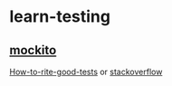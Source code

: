 # learn-testing

## [mockito](https://github.com/mockito/mockito/wiki)

[How-to-rite-good-tests](https://github.com/mockito/mockito/wiki/How-to-write-good-tests) or [stackoverflow](https://stackoverflow.com/questions/22540108/best-practices-with-mockito)

